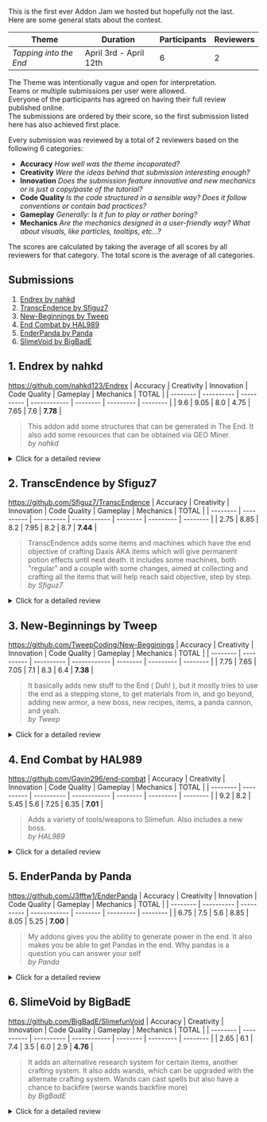 This is the first ever Addon Jam we hosted but hopefully not the last.<br> Here are some general stats about the contest.

| Theme                  | Duration               | Participants | Reviewers |
| ---------------------- | ---------------------- | ------------ | --------- |
| _Tapping into the End_ | April 3rd - April 12th | 6            | 2         |

The Theme was intentionally vague and open for interpretation.<br> Teams or multiple submissions per user were allowed.<br> Everyone of the participants has agreed on having their full review published online.<br> The submissions are ordered by their score, so the first submission listed here has also achieved first place.

Every submission was reviewed by a total of 2 reviewers based on the following 6 categories:
* **Accuracy** _How well was the theme incoporated?_
* **Creativity** _Were the ideas behind that submission interesting enough?_
* **Innovation** _Does the submission feature innovative and new mechanics or is just a copy/paste of the tutorial?_
* **Code Quality** _Is the code structured in a sensible way? Does it follow conventions or contain bad practices?_
* **Gameplay** _Generally: Is it fun to play or rather boring?_
* **Mechanics** _Are the mechanics designed in a user-friendly way? What about visuals, like particles, tooltips, etc...?_

The scores are calculated by taking the average of all scores by all reviewers for that category. The total score is the average of all categories.

## Submissions
1. [Endrex by nahkd](#1-Endrex-by-nahkd)
2. [TranscEndence by Sfiguz7](#2-TranscEndence-by-Sfiguz7)
3. [New-Beginnings by Tweep](#3-New-Beginnings-by-Tweep)
4. [End Combat by HAL989](#4-End-Combat-by-HAL989)
5. [EnderPanda by Panda](#5-EnderPanda-by-Panda)
6. [SlimeVoid by BigBadE](#6-SlimeVoid-by-BigBadE)

## 1. Endrex by nahkd
https://github.com/nahkd123/Endrex
| Accuracy | Creativity | Innovation | Code Quality | Gameplay | Mechanics | TOTAL    |
| -------- | ---------- | ---------- | ------------ | -------- | --------- | -------- |
| 9.6      | 9.05       | 8.0        | 4.75         | 7.65     | 7.6       | **7.78** |

> This addon add some structures that can be generated in The End. It also add some resources that can be obtained via GEO Miner. <br>_by nahkd_

<details>
<summary>Click for a detailed review</summary>

#### Pros
* Very cool world-generation with awesome structures and loot chests
* Very strong theme integration with Enderium, Dragon Scales and adding world-gen to the End
* A lot of content with quite unique items

#### Cons
* Loot chests seem very overpowered
* The Dust Fabricator throws a lot of stacktraces into the console
* Your code violated a lot of naming conventions (e.g. nahkdSchematic2.java), lots of one-liner functions
* Your pom includes a local file:// repository which will break on anyone trying to work on this
* Don't use Random#nextInt() in a for loop if you are not gonna use it, let that entropy come from the algorithm itself
* Lots of missing access modifiers which could lead to unexpected results
* Redundant classes with some unneeded utilities, part of which are already in Slimefun
* Seemingly unnecessary static fields, some unused class
* Lack of visual cues on machines, the guide could display their recipes for example

#### Conclusion
Feature-wise this is really awesome but the Code Quality leaves a lot of room for improvement.<br> The idea of adding structures to the end was really good and on point with the theme.<br> This Addon adds a ton of items and content and introduces some really nice concepts.<br> But internally it lacks quite a bit of work and isn't the most user-friendly too. </details>

## 2. TranscEndence by Sfiguz7
https://github.com/Sfiguz7/TranscEndence
| Accuracy | Creativity | Innovation | Code Quality | Gameplay | Mechanics | TOTAL    |
| -------- | ---------- | ---------- | ------------ | -------- | --------- | -------- |
| 2.75     | 8.85       | 8.2        | 7.95         | 8.2      | 8.7       | **7.44** |

> TranscEndence adds some items and machines which have the end objective of crafting Daxis AKA items which will give permanent potion effects until next death. It includes some machines, both "regular" and a couple with some changes, aimed at collecting and crafting all the items that will help reach said objective, step by step. <br>_by Sfiguz7_

<details>
<summary>Click for a detailed review</summary>

#### Pros
* Very interesting mechanics with lots of stuff to keep you occupied, even endgame items to work towards
* Very cool machines that see their inspiration in Quantum Mechanics
* Awesome visual effects
* Lots of content
* Very user-friendly items, even comes with a written book explaining you everything

#### Cons
* Code-wise a few naming conventions were violated, such as the package name "Lists".
* You should never store a Player Object in a collection, it will lead to severe memory leaks
* Your custom RecipeType extends RecipeType but you never use instances of that class, you only ever use the static fields which defeats the points of inheriting from that class
* Way too many unneeded static imports, some rather redundant API classes, the architecture seems kinda copied from Slimefun
* The guide should probably be craftable, as players can be rather stuck without it and a Server could add the plugin mid-way through
* Very few items actually revolve around "The End", it seems like the theme was mostly ignored here except for some end-related machines or machines that "only work in the End"

#### Conclusion
A very user-friendly plugin with many awesome mechanics. Really a very unique addon for sure with lots of stuff to keep you occupied. The code does contain some rather bad practices though and the theme was mostly ignored.

</details>

## 3. New-Beginnings by Tweep
https://github.com/TweepCoding/New-Begginings
| Accuracy | Creativity | Innovation | Code Quality | Gameplay | Mechanics | TOTAL    |
| -------- | ---------- | ---------- | ------------ | -------- | --------- | -------- |
| 7.75     | 7.65       | 7.05       | 7.1          | 8.3      | 6.4       | **7.38** |

> It basically adds new stuff to the End ( Duh! ), but it mostly tries to use the end as a stepping stone, to get materials from in, and go beyond, adding new armor, a new boss, new recipes, items, a panda cannon, and yeah. <br>_by Tweep_

<details>
<summary>Click for a detailed review</summary>

#### Pros
* Lots of fun to play around with the items, especially the Panda Bazooka.
* Quite a few items but none of them are boring or a waste of time
* Some nice Theme incorporation with Mythril and other items

#### Cons
* Mythril is almost impossible to find and the code behind it is really not good at all.
* Some items are way too overpowered
* The code is quite inefficient, especially because you perform up to 4 map operations that could have all been reduced to one
* Lack of a README file, _just pointing it out there, the README was not subject to the review_
* Some formatting errors
* Lots of hardcoded values, such as world names
* You should always declare constants as "final", especially your collections in MainListener which shouldn't be static btw
* Never compare Enums using .equals(), always use the == operator
* Single-line functions

#### Conclusion
There is not too much to say about this addon, it's fun. But the code has a lot of room for improvement but is despite all those comments rather clean in general. The Theme was incorporated somewhat good.

</details>

## 4. End Combat by HAL989
https://github.com/Gavin296/end-combat
| Accuracy | Creativity | Innovation | Code Quality | Gameplay | Mechanics | TOTAL    |
| -------- | ---------- | ---------- | ------------ | -------- | --------- | -------- |
| 9.2      | 8.2        | 5.45       | 5.6          | 7.25     | 6.35      | **7.01** |

> Adds a variety of tools/weapons to Slimefun. Also includes a new boss. <br>_by HAL989_

<details>
<summary>Click for a detailed review</summary>

#### Pros
* Very cool concept of repairing tools
* Nice ideas and items are fun to use
* Very accurate implementation of the theme
* The Trapped Shulker is just ingenius

#### Cons
* The Category has a very generic name
* Several naming conventions have been violated (e.g. "deepFreezer")
* Empty classes ("RandomInt")
* Uses static and star imports where it may cause some harm
* EnderStaff and EnderStaff2 class should probably be merged into one super class
* Sometimes == was used where .equals() would have been correct, huge potential for bugs there
* Version 12 really breaks some conventions there, should better use semantic versioning
* Your git setup hasn't been configured correctly, it's not linked to your GitHub Account
* You have all classes in one single package, you should group them in subpackages
* You seem to call a FoodLevelChangeEvent manually which does not really seem to make any sense?
* The ideas were good but content-wise we think it lacked a little "Innovation" there.

#### Conclusion
The plugin is fun and interesting. It is a good interpretation of the theme too. However the items all seem rather basic, which isn't inherently bad but costs a little on the "Innovation" score. The code is mostly clean but contains a couple of bad practices and goes against a few conventions.

</details>

## 5. EnderPanda by Panda
https://github.com/J3fftw1/EnderPanda
| Accuracy | Creativity | Innovation | Code Quality | Gameplay | Mechanics | TOTAL    |
| -------- | ---------- | ---------- | ------------ | -------- | --------- | -------- |
| 6.75     | 7.5        | 5.6        | 8.85         | 8.05     | 5.25      | **7.00** |

> My addons gives you the ability to generate power in the end. It also makes you be able to get Pandas in the end. Why pandas is a question you can answer your self <br>_by Panda_

<details>
<summary>Click for a detailed review</summary>

#### Pros
* Very clean code
* Ideas are fun and quite a cool gimmick
* Nice particle effects

#### Cons
* Lack of visual cues
* Missing lore, not even a line stating that a machine needs power
* A bit buggy, all armor recipes are broken since they use illegal shapes for the Ancient Altar, missing catalysts
* A few redundancies in the code
* Misconfigured pom.xml, a system-dependent output file
* The version inside the plugin.yml is not automatically inferred by the pom.xml which leads to inaccurate or redundant versioning
* Missing researches
* Quite few content

#### Conclusion
The code is very clean and this addon is fun. However it isn't as user-friendly as it could have been and the mechanics do not really challenge the player a lot. It's good but small.

</details>

## 6. SlimeVoid by BigBadE
https://github.com/BigBadE/SlimefunVoid
| Accuracy | Creativity | Innovation | Code Quality | Gameplay | Mechanics | TOTAL    |
| -------- | ---------- | ---------- | ------------ | -------- | --------- | -------- |
| 2.65     | 6.1        | 7.4        | 3.5          | 6.0      | 2.9       | **4.76** |

> It adds an alternative research system for certain items, another crafting system. It also adds wands, which can be upgraded with the alternate crafting system. Wands can cast spells but also have a chance to backfire (worse wands backfire more) <br>_by BigBadE_

<details>
<summary>Click for a detailed review</summary>

#### Pros
* Very innovative ideas, quite a unique system
* A new Research System that is definitely something new
* Nice addition of random research notes, especially that it incorporates the "Luck" effect
* A nice Quarry
* Utilisation of Lombok to reduce complexity
* Cool concept of spells and wands

#### Cons
* This Plugin does not even compile in the first place, you used "Spigot" as a dependency when it should have been "Spigot-api" at least
* This is also a Spigot-exclusive title, meaning it **only** works on Spigot, this will impose a very unnecessary limitation to the user
* No checks were made whether this "Spigot-exclusivity" condition is met, on CraftBukkit most stuff will simply refuse to work and throw errors, errors which could have been handled by the code
* The Void Attractor does not work, as it wants to act like a block but is an Entity, this was fixed in post but sadly only after the Jam had already ended, so we cannot take that into account for our review
* You can take items out of the Void Research Bench if timed correctly
* The Research Bench throws a NullPointerException on every tick if you manage to remove an item from it
* The lore is very colorful and hard to read, also conveys little information on how to use these items
* The Theme seems mostly ignored, the End was simply replaced with "Void", however we couldn't really find any links back to the End dimension or other End-related things at all
* The Research Table is very slow and not too user-friendly
* The code is very hard to read as it is all very cramped and unconventionally formatted
* The code is quite often very inefficient, frequent calls to ItemStack#getItemMeta() which create a new instance on every call
* Way too many and completely unnecessary Objects.requireNonNull(...) checks which just add unnecessarily complexity
* Objects.requireNonNull(ItemMeta) is a tautology, it will always be true and it will create a new ItemMeta object which will just waste computational resources, such as RAM or CPU usage
* Usage of YAML for machine serialization which is slow and inefficient, this should also have been implemented on a higher level rather than in the addon itself
* Redundant setInstance() method
* The api-version in the plugin.yml is specified as "1.13" but the project itself is built against 1.15
* The version inside the plugin.yml is not automatically inferred by the pom.xml which leads to inaccurate or redundant versioning
* Cramped one-line functions
* RegEx patterns are compiled at runtime which is very slow but done repeatedly throughout the code, these should be compiled once and then be re-used instead. Most common patterns are also already included in Slimefun itself, see PatternUtils
* When comparing user input Strings, you should use .equalsIgnoreCase()
* random.nextInt(2) == 0 should really be changed to Random#nextBoolean()
* Potential memory leak: Not removing Player UUIDs from Maps on every possible occasion, such as server-leaving or kicking, small but can stack up on large servers
* Void Bag's Namespaced Key violates the format of namespaced keys, use "bag_location" instead of "bagLocation"
* Needless creations of instances of Random for every instance of a custom VoidMenu
* Overuse of return; statements, a proper if/else structure is usually considered more readable
* static instances are never nullified on plugin disable, not that server reloads are encouraged but this will make them a lot more severe, especially not nullifying the plugin's instance
* On many occasions you add @Getter or @Setter annotations to almost every field, Lombok also allows you to add that to a class to add it for all fields at once
* Your persistent data calls could have been handled by CS-CoreLib2's PersistentDataAPI which automatically returns an Optional too
* Over use of ChatColor.SOMETHING when you could just use '&x' instead to make it more readable
* You shouldn't loop through values and then perform a .get() operation, Map#entrySet() exists for this very reason and saves a ton of performance

#### Conclusion
Generally good ideas, very innovative for sure. But the Theme seemed a bit neglected, the code is very slow and inefficient, lots of redundancies and bad practices but mostly just inefficient. The plugin is a Spigot-exclusive title which is rather discouraged, especially if not using Spigot just causes tons of errors rather than a proper handling of that circumstance. It generally contains quite a few bugs and the code looks more like a "proof of concept" rather than a thoughtfully crafted system. It definitely scores in Innovation, Gameplay and Creativity but the code quality and accuracy sadly make this land on the last place. We also had to deduct some points on Gameplay and Mechanics due to all the bugs we encountered and the fact that this only works on Spigot.

</details>
